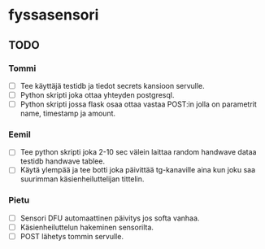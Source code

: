 # fyssasensori

## TODO
### Tommi
- [ ] Tee käyttäjä testidb ja tiedot secrets kansioon servulle.
- [ ] Python skripti joka ottaa yhteyden postgresql.
- [ ] Python skripti jossa flask osaa ottaa vastaa POST:in jolla on parametrit name, timestamp ja amount.

### Eemil
- [ ] Tee python skripti joka 2-10 sec välein laittaa random handwave dataa testidb handwave tablee.
- [ ] Käytä ylempää ja tee botti joka päivittää tg-kanaville aina kun joku saa suurimman käsienheiluttelijan tittelin.

### Pietu
- [ ] Sensori DFU automaattinen päivitys jos softa vanhaa.
- [ ] Käsienheiluttelun hakeminen sensorilta.
- [ ] POST lähetys tommin servulle.